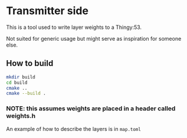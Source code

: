 # Transmitter side
This is a tool used to write layer weights to a Thingy:53.

Not suited for generic usage but might serve as inspiration for someone else.

## How to build
```sh
mkdir build
cd build
cmake ..
cmake --build .
```

### NOTE: this assumes weights are placed in a header called weights.h
An example of how to describe the layers is in `map.toml` 
